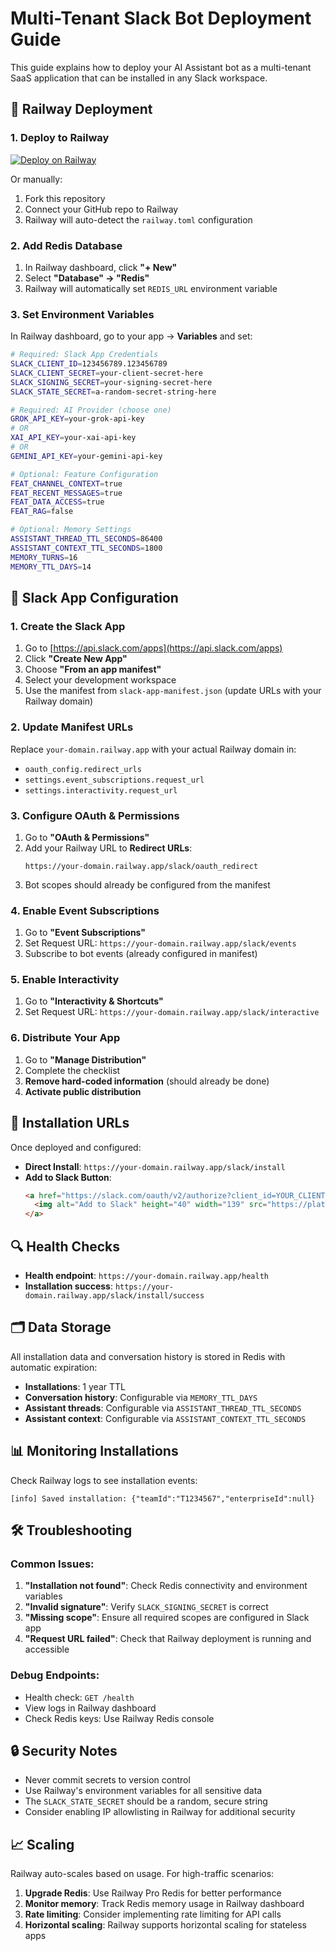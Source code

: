 # Multi-Tenant Slack Bot Deployment Guide

This guide explains how to deploy your AI Assistant bot as a multi-tenant SaaS application that can be installed in any Slack workspace.

## 🚀 Railway Deployment

### 1. Deploy to Railway

[![Deploy on Railway](https://railway.app/button.svg)](https://railway.app/template/your-template-id)

Or manually:
1. Fork this repository
2. Connect your GitHub repo to Railway
3. Railway will auto-detect the `railway.toml` configuration

### 2. Add Redis Database

1. In Railway dashboard, click **"+ New"**
2. Select **"Database" → "Redis"**
3. Railway will automatically set `REDIS_URL` environment variable

### 3. Set Environment Variables

In Railway dashboard, go to your app → **Variables** and set:

```bash
# Required: Slack App Credentials
SLACK_CLIENT_ID=123456789.123456789
SLACK_CLIENT_SECRET=your-client-secret-here
SLACK_SIGNING_SECRET=your-signing-secret-here
SLACK_STATE_SECRET=a-random-secret-string-here

# Required: AI Provider (choose one)
GROK_API_KEY=your-grok-api-key
# OR
XAI_API_KEY=your-xai-api-key  
# OR
GEMINI_API_KEY=your-gemini-api-key

# Optional: Feature Configuration
FEAT_CHANNEL_CONTEXT=true
FEAT_RECENT_MESSAGES=true
FEAT_DATA_ACCESS=true
FEAT_RAG=false

# Optional: Memory Settings
ASSISTANT_THREAD_TTL_SECONDS=86400
ASSISTANT_CONTEXT_TTL_SECONDS=1800
MEMORY_TURNS=16
MEMORY_TTL_DAYS=14
```

## 📱 Slack App Configuration

### 1. Create the Slack App

1. Go to [https://api.slack.com/apps](https://api.slack.com/apps)
2. Click **"Create New App"**
3. Choose **"From an app manifest"**
4. Select your development workspace
5. Use the manifest from `slack-app-manifest.json` (update URLs with your Railway domain)

### 2. Update Manifest URLs

Replace `your-domain.railway.app` with your actual Railway domain in:
- `oauth_config.redirect_urls`
- `settings.event_subscriptions.request_url`
- `settings.interactivity.request_url`

### 3. Configure OAuth & Permissions

1. Go to **"OAuth & Permissions"**
2. Add your Railway URL to **Redirect URLs**:
   ```
   https://your-domain.railway.app/slack/oauth_redirect
   ```
3. Bot scopes should already be configured from the manifest

### 4. Enable Event Subscriptions

1. Go to **"Event Subscriptions"**
2. Set Request URL: `https://your-domain.railway.app/slack/events`
3. Subscribe to bot events (already configured in manifest)

### 5. Enable Interactivity

1. Go to **"Interactivity & Shortcuts"**
2. Set Request URL: `https://your-domain.railway.app/slack/interactive`

### 6. Distribute Your App

1. Go to **"Manage Distribution"**
2. Complete the checklist
3. **Remove hard-coded information** (should already be done)
4. **Activate public distribution**

## 🔗 Installation URLs

Once deployed and configured:

- **Direct Install**: `https://your-domain.railway.app/slack/install`
- **Add to Slack Button**:
  ```html
  <a href="https://slack.com/oauth/v2/authorize?client_id=YOUR_CLIENT_ID&scope=app_mentions:read,channels:history,channels:join,channels:read,chat:write,chat:write.public,commands,groups:history,groups:read,im:history,im:read,im:write,mpim:history,mpim:read,search:read,users:read,assistant:write">
    <img alt="Add to Slack" height="40" width="139" src="https://platform.slack-edge.com/img/add_to_slack.png" srcSet="https://platform.slack-edge.com/img/add_to_slack.png 1x, https://platform.slack-edge.com/img/add_to_slack@2x.png 2x" />
  </a>
  ```

## 🔍 Health Checks

- **Health endpoint**: `https://your-domain.railway.app/health`
- **Installation success**: `https://your-domain.railway.app/slack/install/success`

## 🗂️ Data Storage

All installation data and conversation history is stored in Redis with automatic expiration:

- **Installations**: 1 year TTL
- **Conversation history**: Configurable via `MEMORY_TTL_DAYS`
- **Assistant threads**: Configurable via `ASSISTANT_THREAD_TTL_SECONDS`
- **Assistant context**: Configurable via `ASSISTANT_CONTEXT_TTL_SECONDS`

## 📊 Monitoring Installations

Check Railway logs to see installation events:
```
[info] Saved installation: {"teamId":"T1234567","enterpriseId":null}
```

## 🛠️ Troubleshooting

### Common Issues:

1. **"Installation not found"**: Check Redis connectivity and environment variables
2. **"Invalid signature"**: Verify `SLACK_SIGNING_SECRET` is correct
3. **"Missing scope"**: Ensure all required scopes are configured in Slack app
4. **"Request URL failed"**: Check that Railway deployment is running and accessible

### Debug Endpoints:

- Health check: `GET /health`
- View logs in Railway dashboard
- Check Redis keys: Use Railway Redis console

## 🔒 Security Notes

- Never commit secrets to version control
- Use Railway's environment variables for all sensitive data
- The `SLACK_STATE_SECRET` should be a random, secure string
- Consider enabling IP allowlisting in Railway for additional security

## 📈 Scaling

Railway auto-scales based on usage. For high-traffic scenarios:

1. **Upgrade Redis**: Use Railway Pro Redis for better performance
2. **Monitor memory**: Track Redis memory usage in Railway dashboard
3. **Rate limiting**: Consider implementing rate limiting for API calls
4. **Horizontal scaling**: Railway supports horizontal scaling for stateless apps
